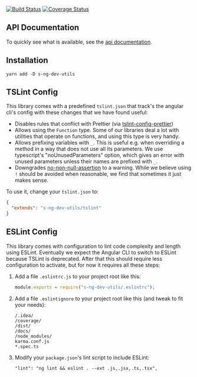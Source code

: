 [![Build Status](https://travis-ci.org/simontonsoftware/s-ng-dev-utils.svg?branch=master)](https://travis-ci.org/simontonsoftware/s-ng-dev-utils) [![Coverage Status](https://coveralls.io/repos/github/simontonsoftware/s-ng-dev-utils/badge.svg?branch=master)](https://coveralls.io/github/simontonsoftware/s-ng-dev-utils?branch=master)

## API Documentation

To quickly see what is available, see the [api documentation](https://simontonsoftware.github.io/s-ng-dev-utils/typedoc).

## Installation

```
yarn add -D s-ng-dev-utils
```

## TSLint Config

This library comes with a predefined `tslint.json` that track's the angular cli's config with these changes that we have found useful:

- Disables rules that conflict with Prettier (via [tslint-config-prettier](https://github.com/prettier/tslint-config-prettier))
- Allows using the `Function` type. Some of our libraries deal a lot with utilities that operate on functions, and using this type is very handy.
- Allows prefixing variables with `_`. This is useful e.g. when overriding a method in a way that does not use all its parameters. We use typescript's "noUnusedParameters" option, which gives an error with unused parameters unless their names are prefixed with `_`.
- Downgrades [no-non-null-assertion](https://palantir.github.io/tslint/rules/no-non-null-assertion/) to a warning. While we believe using `!` should be avoided when reasonable, we find that sometimes it just makes sense.

To use it, change your `tslint.json` to:

```json
{
  "extends": "s-ng-dev-utils/tslint"
}
```

## ESLint Config

This library comes with configuration to lint code complexity and length using ESLint. Eventually we expect the Angular CLI to switch to ESLint because TSLint is deprecated. After that this should require less configuration to activate, but for now it requires all these steps:

1. Add a file `.eslintrc.js` to your project root like this:
   ```js
   module.exports = require("s-ng-dev-utils/.eslintrc");
   ```
1. Add a file `.eslintignore` to your project root like this (and tweak to fit your needs):

   ```
   /.idea/
   /coverage/
   /dist/
   /docs/
   /node_modules/
   karma.conf.js
   *.spec.ts
   ```

1. Modify your `package.json`'s lint script to include ESLint:
   ```
   "lint": "ng lint && eslint . --ext .js,.jsx,.ts,.tsx",
   ```
